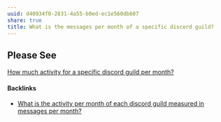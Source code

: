 ```yaml
---
uuid: d40934f0-2831-4a55-b0ed-ec1e560db607
share: true
title: What is the messages per month of a specific discord guild?
---
```

## Please See

[How much activity for a specific discord guild per month?](/efcd6f7d-b36e-4032-b89b-0fe9fd5a0da9)


#### Backlinks

* [What is the activity per month of each discord guild measured in messages per month?](/edb39918-b02f-4ee7-b2b2-d902c8370412)